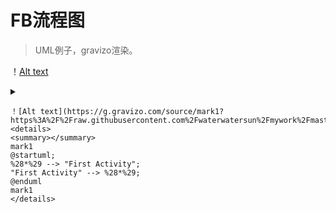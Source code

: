 # FB流程图 #
> UML例子，gravizo渲染。

！[Alt text](https://g.gravizo.com/source/mark1?https%3A%2F%2Fraw.githubusercontent.com%2Fwaterwatersun%2Fmywork%2Fmaster%2FFB.md?1)
<details>
<summary></summary>
mark1
@startuml;
%28*%29 --> "First Activity";
"First Activity" --> %28*%29;
@enduml
mark1
</details>

```
！[Alt text](https://g.gravizo.com/source/mark1?https%3A%2F%2Fraw.githubusercontent.com%2Fwaterwatersun%2Fmywork%2Fmaster%2FFB.md)
<details>
<summary></summary>
mark1
@startuml;
%28*%29 --> "First Activity";
"First Activity" --> %28*%29;
@enduml
mark1
</details>
```
